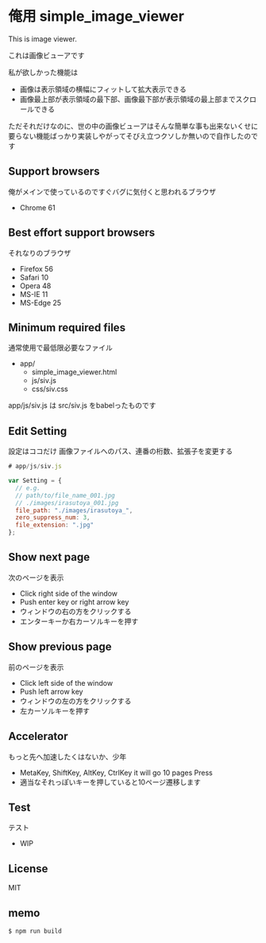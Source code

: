 # 俺用 simple_image_viewer
This is image viewer.

これは画像ビューアです

私が欲しかった機能は

- 画像は表示領域の横幅にフィットして拡大表示できる
- 画像最上部が表示領域の最下部、画像最下部が表示領域の最上部までスクロールできる

ただそれだけなのに、世の中の画像ビューアはそんな簡単な事も出来ないくせに要らない機能ばっかり実装しやがってそびえ立つクソしか無いので自作したのです

## Support browsers
俺がメインで使っているのですぐバグに気付くと思われるブラウザ

- Chrome 61

## Best effort support browsers
それなりのブラウザ

- Firefox 56
- Safari 10
- Opera 48
- MS-IE 11
- MS-Edge 25

## Minimum required files
通常使用で最低限必要なファイル

- app/
  - simple_image_viewer.html
  - js/siv.js
  - css/siv.css

app/js/siv.js は src/siv.js をbabelったものです

## Edit Setting
設定はココだけ 画像ファイルへのパス、連番の桁数、拡張子を変更する

```js
# app/js/siv.js

var Setting = {
  // e.g.
  // path/to/file_name_001.jpg
  // ./images/irasutoya_001.jpg
  file_path: "./images/irasutoya_",
  zero_suppress_num: 3,
  file_extension: ".jpg"
};
```

## Show next page
次のページを表示

- Click right side of the window
- Push enter key or right arrow key
- ウィンドウの右の方をクリックする
- エンターキーか右カーソルキーを押す

## Show previous page
前のページを表示

- Click left side of the window
- Push left arrow key
- ウィンドウの左の方をクリックする
- 左カーソルキーを押す

## Accelerator
もっと先へ加速したくはないか、少年

- MetaKey, ShiftKey, AltKey, CtrlKey it will go 10 pages Press
- 適当なそれっぽいキーを押していると10ページ遷移します

## Test
テスト

- WIP

## License
MIT

## memo
```sh
$ npm run build
```
